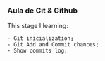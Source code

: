 ### Aula de Git & Github ###

This stage I learning:

    - Git inicialization;
    - Git Add and Commit chances;
    - Show commits log;
